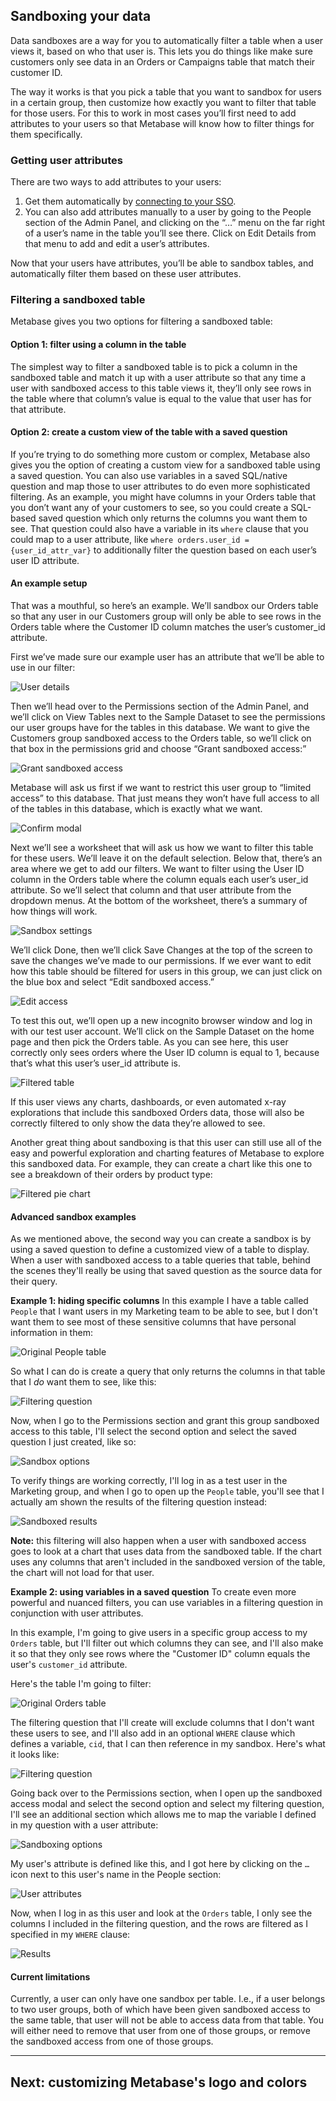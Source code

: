## Sandboxing your data

Data sandboxes are a way for you to automatically filter a table when a user views it, based on who that user is. This lets you do things like make sure customers only see data in an Orders or Campaigns table that match their customer ID.

The way it works is that you pick a table that you want to sandbox for users in a certain group, then customize how exactly you want to filter that table for those users. For this to work in most cases you’ll first need to add attributes to your users so that Metabase will know how to filter things for them specifically.

### Getting user attributes
There are two ways to add attributes to your users:

1. Get them automatically by [connecting to your SSO](setting-up-sso.md).
2. You can also add attributes manually to a user by going to the People section of the Admin Panel, and clicking on the “…” menu on the far right of a user’s name in the table you’ll see there. Click on Edit Details from that menu to add and edit a user’s attributes.

Now that your users have attributes, you’ll be able to sandbox tables, and automatically filter them based on these user attributes.

### Filtering a sandboxed table
Metabase gives you two options for filtering a sandboxed table:

#### Option 1: filter using a column in the table
The simplest way to filter a sandboxed table is to pick a column in the sandboxed table and match it up with a user attribute so that any time a user with sandboxed access to this table views it, they’ll only see rows in the table where that column’s value is equal to the value that user has for that attribute.

#### Option 2: create a custom view of the table with a saved question
If you’re trying to do something more custom or complex, Metabase also gives you the option of creating a custom view for a sandboxed table using a saved question. You can also use variables in a saved SQL/native question and map those to user attributes to do even more sophisticated filtering. As an example, you might have columns in your Orders table that you don’t want any of your customers to see, so you could create a SQL-based saved question which only returns the columns you want them to see. That question could also have a variable in its `where` clause that you could map to a user attribute, like `where orders.user_id = {user_id_attr_var}` to additionally filter the question based on each user’s user ID attribute.

#### An example setup
That was a mouthful, so here’s an example. We’ll sandbox our Orders table so that any user in our Customers group will only be able to see rows in the Orders table where the Customer ID column matches the user’s customer_id attribute.

First we’ve made sure our example user has an attribute that we’ll be able to use in our filter:

![User details](images/sandboxing/edit-user-details.png)

Then we’ll head over to the Permissions section of the Admin Panel, and we’ll click on View Tables next to the Sample Dataset to see the permissions our user groups have for the tables in this database. We want to give the Customers group sandboxed access to the Orders table, so we’ll click on that box in the permissions grid and choose “Grant sandboxed access:”

![Grant sandboxed access](images/sandboxing/grant-sandboxed-access.png)

Metabase will ask us first if we want to restrict this user group to “limited access” to this database. That just means they won’t have full access to all of the tables in this database, which is exactly what we want.

![Confirm modal](images/sandboxing/change-access-confirm-modal.png)

Next we’ll see a worksheet that will ask us how we want to filter this table for these users. We’ll leave it on the default selection. Below that, there’s an area where we get to add our filters. We want to filter using the User ID column in the Orders table where the column equals each user’s user_id attribute. So we’ll select that column and that user attribute from the dropdown menus. At the bottom of the worksheet, there’s a summary of how things will work.

![Sandbox settings](images/sandboxing/select-user-attribute.png)

We’ll click Done, then we’ll click Save Changes at the top of the screen to save the changes we’ve made to our permissions. If we ever want to edit how this table should be filtered for users in this group, we can just click on the blue box and select “Edit sandboxed access.”

![Edit access](images/sandboxing/edit-sandboxed-access.png)

To test this out, we’ll open up a new incognito browser window and log in with our test user account. We’ll click on the Sample Dataset on the home page and then pick the Orders table. As you can see here, this user correctly only sees orders where the User ID column is equal to 1, because that’s what this user’s user_id attribute is.

![Filtered table](images/sandboxing/filtered-table.png)

If this user views any charts, dashboards, or even automated x-ray explorations that include this sandboxed Orders data, those will also be correctly filtered to only show the data they’re allowed to see.

Another great thing about sandboxing is that this user can still use all of the easy and powerful exploration and charting features of Metabase to explore this sandboxed data. For example, they can create a chart like this one to see a breakdown of their orders by product type:

![Filtered pie chart](images/sandboxing/filtered-pie-chart.png)


#### Advanced sandbox examples
As we mentioned above, the second way you can create a sandbox is by using a saved question to define a customized view of a table to display. When a user with sandboxed access to a table queries that table, behind the scenes they'll really be using that saved question as the source data for their query.

**Example 1: hiding specific columns**
In this example I have a table called `People` that I want users in my Marketing team to be able to see, but I don't want them to see most of these sensitive columns that have personal information in them:

![Original People table](images/sandboxing/advanced-example-1-people-table.png)

So what I can do is create a query that only returns the columns in that table that I *do* want them to see, like this:

![Filtering question](images/sandboxing/advanced-example-1-filtering-question.png)

Now, when I go to the Permissions section and grant this group sandboxed access to this table, I'll select the second option and select the saved question I just created, like so:

![Sandbox options](images/sandboxing/advanced-example-1-sandbox-modal.png)

To verify things are working correctly, I'll log in as a test user in the Marketing group, and when I go to open up the `People` table, you'll see that I actually am shown the results of the filtering question instead:

![Sandboxed results](images/sandboxing/advanced-example-1-results.png)

**Note:** this filtering will also happen when a user with sandboxed access goes to look at a chart that uses data from the sandboxed table. If the chart uses any columns that aren't included in the sandboxed version of the table, the chart will not load for that user.

**Example 2: using variables in a saved question**
To create even more powerful and nuanced filters, you can use variables in a filtering question in conjunction with user attributes.

In this example, I'm going to give users in a specific group access to my `Orders` table, but I'll filter out which columns they can see, and I'll also make it so that they only see rows where the "Customer ID" column equals the user's `customer_id` attribute.

Here's the table I'm going to filter:

![Original Orders table](images/sandboxing/advanced-example-2-orders-table.png)

The filtering question that I'll create will exclude columns that I don't want these users to see, and I'll also add in an optional `WHERE` clause which defines a variable, `cid`, that I can then reference in my sandbox. Here's what it looks like:

![Filtering question](images/sandboxing/advanced-example-2-filtering-question.png)

Going back over to the Permissions section, when I open up the sandboxed access modal and select the second option and select my filtering question, I'll see an additional section which allows me to map the variable I defined in my question with a user attribute:

![Sandboxing options](images/sandboxing/advanced-example-2-sandboxing-options.png)

My user's attribute is defined like this, and I got here by clicking on the `…` icon next to this user's name in the People section:

![User attributes](images/sandboxing/advanced-example-2-user-attributes.png)

Now, when I log in as this user and look at the `Orders` table, I only see the columns I included in the filtering question, and the rows are filtered as I specified in my `WHERE` clause:

![Results](images/sandboxing/advanced-example-2-results.png)

#### Current limitations
Currently, a user can only have one sandbox per table. I.e., if a user belongs to two user groups, both of which have been given sandboxed access to the same table, that user will not be able to access data from that table. You will either need to remove that user from one of those groups, or remove the sandboxed access from one of those groups.


---

## Next: customizing Metabase's logo and colors
